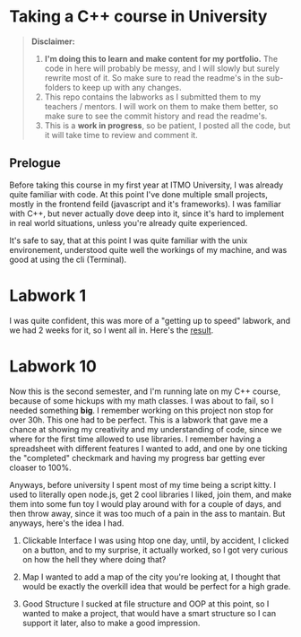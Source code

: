 # Taking a C++ course in University

> **Disclaimer:**
> 1) **I'm doing this to learn and make content for my portfolio.** The code in here will probably be messy, and I will slowly but surely rewrite most of it. So make sure to read the readme's in the sub-folders to keep up with any changes. 
> 2) This repo contains the labworks as I submitted them to my teachers / mentors. I will work on them to make them better, so make sure to see the commit history and read the readme's. 
> 3) This is a **work in progress**, so be patient, I posted all the code, but it will take time to review and comment it. 

## Prelogue

Before taking this course in my first year at ITMO University, I was already quite familiar with code. At this point I've done multiple small projects, mostly in the frontend feild (javascript and it's frameworks). I was familiar with C++, but never actually dove deep into it, since it's hard to implement in real world situations, unless you're already quite experienced.

It's safe to say, that at this point I was quite familiar with the unix environement, understood quite well the workings of my machine, and was good at using the cli (Terminal).

# Labwork 1

I was quite confident, this was more of a "getting up to speed" labwork, and we had 2 weeks for it, so I went all in. Here's the [result](/cpp-labwork-1).

# Labwork 10

Now this is the second semester, and I'm running late on my C++ course, because of some hickups with my math classes. I was about to fail, so I needed something **big**. I remember working on this project non stop for over 30h. This one had to be perfect. This is a labwork that gave me a chance at showing my creativity and my understanding of code, since we where for the first time allowed to use libraries. I remember having a spreadsheet with different features I wanted to add, and one by one ticking the "completed" checkmark and having my progress bar getting ever cloaser to 100%.

Anyways, before university I spent most of my time being a script kitty. I used to literally open node.js, get 2 cool libraries I liked, join them, and make them into some fun toy I would play around with for a couple of days, and then throw away, since it was too much of a pain in the ass to mantain. But anyways, here's the idea I had.

1) Clickable Interface
  I was using htop one day, until, by accident, I clicked on a button, and to my surprise, it actually worked, so I got very curious on how the hell they where doing that?

2) Map
  I wanted to add a map of the city you're looking at, I thought that would be exactly the overkill idea that would be perfect for a high grade. 

3) Good Structure
  I sucked at file structure and OOP at this point, so I wanted to make a project, that would have a smart structure so I can support it later, also to make a good impression. 
